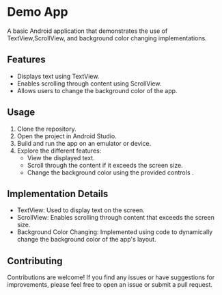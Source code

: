 # Demo App

A basic Android application that demonstrates the use of TextView,ScrollView, and background color changing implementations.

## Features

* Displays text using TextView.
* Enables scrolling through content using ScrollView.
* Allows users to change the background color of the app.

## Usage

1. Clone the repository.
2. Open the project in Android Studio.
3. Build and run the app on an emulator or device.
4. Explore the different features:
    * View the displayed text.
    * Scroll through the content if it exceeds the screen size.
    * Change the background color using the provided controls .

## Implementation Details

* TextView: Used to display text on the screen.
* ScrollView: Enables scrolling through content that exceeds the screen size.
* Background Color Changing: Implemented using code to dynamically change the background color of the app's layout.

## Contributing

Contributions are welcome! If you find any issues or have suggestions for improvements, please feel free to open an issue or submit a pull request.

